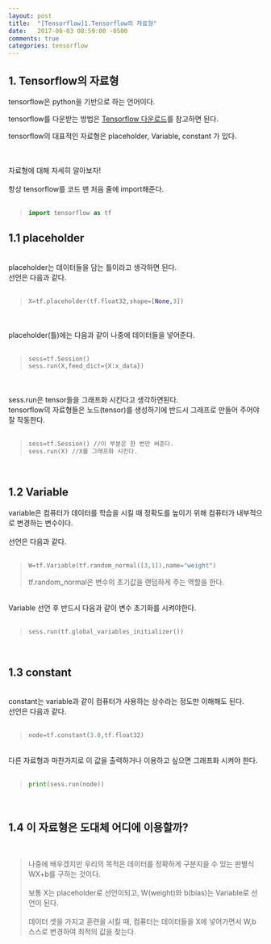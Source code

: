 ```yaml
---
layout: post
title:  "[Tensorflow]1.Tensorflow의 자료형"
date:   2017-08-03 08:59:00 -0500
comments: true
categories: tensorflow
---
```


## 1. Tensorflow의 자료형

tensorflow은 python을 기반으로 하는 언어이다.

tensorflow를 다운받는 방법은 [Tensorflow 다운로드](http://www.tensorflow.org/install/)를 참고하면 된다.

tensorflow의 대표적인 자료형은 placeholder, Variable, constant 가 있다. 

<br>
<br>
자료형에 대해 자세히 알아보자!
<br>
<br>
항상 tensorflow를 코드 맨 처음 줄에 import해준다.
<br><br>

>```python
>import tensorflow as tf
>```


## 1.1 placeholder 
<br>  
placeholder는 데이터들을 담는 틀이라고 생각하면 된다.
<br>
선언은 다음과 같다.
<br><br>

>```python
>X=tf.placeholder(tf.float32,shape=[None,3])
>```
<br>
<br>
placeholder(틀)에는 다음과 같이 나중에 데이터들을 넣어준다.
<br><br>

>```python
>sess=tf.Session()
>sess.run(X,feed_dict={X:x_data})
>```
<br>
<br>
sess.run은 tensor들을 그래프화 시킨다고 생각하면된다.
<br>
tensorflow의 자료형들은 노드(tensor)를 생성하기에 반드시 그래프로 만들어 주어야 잘 작동한다.
<br><br>

>```python
>sess=tf.Session() //이 부분은 한 번만 써준다.
>sess.run(X) //X를 그래프화 시킨다.
>```
<br>

## 1.2 Variable
variable은 컴퓨터가 데이터를 학습을 시킬 때 정확도를 높이기 위해 컴퓨터가 내부적으로 변경하는 변수이다.  
<br>
선언은 다음과 같다.
<br><br>

>```python
>W=tf.Variable(tf.random_normal([3,1]),name="weight")
>```
>tf.random_normal은 변수의 초기값을 랜덤하게 주는 역할을 한다.
<br>
Variable 선언 후 반드시 다음과 같이 변수 초기화를 시켜야한다.
<br><br>

>```python
>sess.run(tf.global_variables_initializer())
>```
<br>

## 1.3 constant
<br>
constant는 variable과 같이 컴퓨터가 사용하는 상수라는 정도만 이해해도 된다.
<br>
선언은 다음과 같다.
<br><br>

>```python
>node=tf.constant(3.0,tf.float32)
>```
<br>
다른 자료형과 마찬가지로 이 값을 출력하거나 이용하고 싶으면 그래프화 시켜야 한다.
<br><br>

>```python
>print(sess.run(node))
>```
<br>

## 1.4 이 자료형은 도대체 어디에 이용할까?
<br>

>나중에 배우겠지만 우리의 목적은 데이터를 정확하게 구분지을 수 있는 판별식 WX+b를 구하는 것이다.<br><br>
>보통 X는 placeholder로 선언이되고, W(weight)와 b(bias)는 Variable로 선언이 된다.<br><br>
>데이터 셋을 가지고 훈련을 시킬 때, 컴퓨터는 데이터들을 X에 넣어가면서 W,b 스스로 변경하여 최적의 값을 찾는다.


